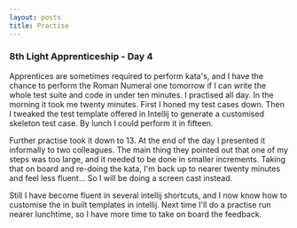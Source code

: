 ```yaml
---
layout: posts
title: Practise
---
```

### 8th Light Apprenticeship - Day 4

Apprentices are sometimes required to perform kata's, and I have the chance to perform the Roman Numeral one tomorrow if I can write the whole test suite and code in under ten minutes. I practised all day. In the morning it took me twenty minutes. First I honed my test cases down. Then I tweaked the test template offered in Intellij to generate a customised skeleton test case. By lunch I could perform it in fifteen.

<!--break-->

Further practise took it down to 13. At the end of the day I presented it informally to two colleagues. The main thing they pointed out that one of my steps was too large, and it needed to be done in smaller increments. Taking that on board and re-doing the kata, I'm back up to nearer twenty minutes and feel less fluent... So I will be doing a screen cast instead. 

Still I have become fluent in several intellij shortcuts, and I now know how to customise the in built templates in intellij. Next time I'll do a practise run nearer lunchtime, so I have more time to take on board the feedback.